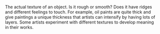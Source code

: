 The actual texture of an object. Is it rough or smooth? Does it have ridges and different feelings to touch. For example, oil paints are quite thick and give paintings a unique thickness that artists can intensify by having lots of layers. Some artists experiment with different textures to develop meaning in their works.